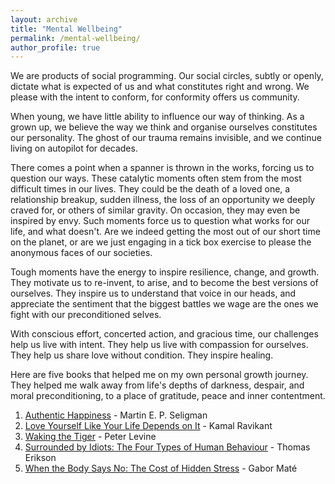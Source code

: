 ```yaml
---
layout: archive
title: "Mental Wellbeing"
permalink: /mental-wellbeing/
author_profile: true
---
```


We are products of social programming. Our social circles, subtly or openly, dictate what is expected of us and what constitutes right and wrong. We please with the intent to conform, for conformity offers us community. 

When young, we have little ability to influence our way of thinking. As a grown up, we believe the way we think and organise ourselves constitutes our personality. The ghost of our trauma remains invisible, and we continue living on autopilot for decades. 

There comes a point when a spanner is thrown in the works, forcing us to question our ways. These catalytic moments often stem from the most difficult times in our lives. They could be the death of a loved one, a relationship breakup, sudden illness, the loss of an opportunity we deeply craved for, or others of similar gravity. On occasion, they may even be inspired by envy. Such moments force us to question what works for our life, and what doesn't. Are we indeed getting the most out of our short time on the planet, or are we just engaging in a tick box exercise to please the anonymous faces of our societies. 

Tough moments have the energy to inspire resilience, change, and growth. They motivate us to re-invent, to arise, and to become the best versions of ourselves. They inspire us to understand that voice in our heads, and appreciate the sentiment that the biggest battles we wage are the ones we fight with our preconditioned selves.

With conscious effort, concerted action, and gracious time, our challenges help us live with intent. They help us live with compassion for ourselves. They help us share love without condition. They inspire healing.

Here are five books that helped me on my own personal growth journey. They helped me walk away from life's depths of darkness, despair, and moral preconditioning, to a place of gratitude, peace and inner contentment. 

1. [Authentic Happiness](https://www.waterstones.com/book/authentic-happiness/martin-seligman/9781857886771) - Martin E. P. Seligman
2. [Love Yourself Like Your Life Depends on It](https://kamal.blog/book/) - Kamal Ravikant
3. [Waking the Tiger](https://www.waterstones.com/book/waking-the-tiger-healing-trauma/peter-a-levine/ann-frederick/9781556432330) - Peter Levine
4. [Surrounded by Idiots: The Four Types of Human Behaviour](https://www.surroundedbyidiots.com/en/books/surrounded-by-idiots/) - Thomas Erikson
5. [When the Body Says No: The Cost of Hidden Stress](https://drgabormate.com/book/when-the-body-says-no/) - Gabor Maté
